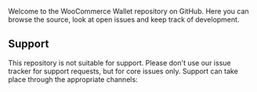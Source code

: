 Welcome to the WooCommerce Wallet repository on GitHub. Here you can browse the source, look at open issues and keep track of development.

## Support
This repository is not suitable for support. Please don't use our issue tracker for support requests, but for core issues only. Support can take place through the appropriate channels:

